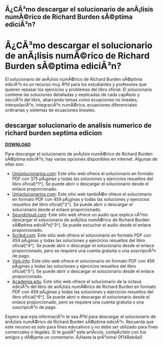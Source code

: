 ## Â¿CÃ³mo descargar el solucionario de anÃ¡lisis numÃ©rico de Richard Burden sÃ©ptima ediciÃ³n?

  
# Â¿CÃ³mo descargar el solucionario de anÃ¡lisis numÃ©rico de Richard Burden sÃ©ptima ediciÃ³n?
 
El solucionario de anÃ¡lisis numÃ©rico de Richard Burden sÃ©ptima ediciÃ³n es un recurso muy Ãºtil para los estudiantes y profesores que quieren repasar los ejercicios y problemas del libro oficial. El solucionario contiene las soluciones detalladas y explicadas de cada capÃ­tulo y secciÃ³n del libro, abarcando temas como ecuaciones no lineales, interpolaciÃ³n, integraciÃ³n numÃ©rica, ecuaciones diferenciales ordinarias y sistemas de ecuaciones lineales.
 
## descargar solucionario de analisis numerico de richard burden septima edicion


[**DOWNLOAD**](https://www.google.com/url?q=https%3A%2F%2Fssurll.com%2F2tKs4t&sa=D&sntz=1&usg=AOvVaw06ZUvWzc5ZFCvdm21d0cVk)

 
Para descargar el solucionario de anÃ¡lisis numÃ©rico de Richard Burden sÃ©ptima ediciÃ³n, hay varias opciones disponibles en internet. Algunas de ellas son:
 
- [Unisolucionarios.com](https://unisolucionarios.com/analisis-numerico-burden-7-edicion-pdf-solucionario/): Este sitio web ofrece el solucionario en formato PDF con 375 pÃ¡ginas y todas las soluciones y ejercicios resueltos del libro oficial[^1^]. Se puede abrir o descargar el solucionario desde el enlace proporcionado.
- [Unisolucionarios.com](https://unisolucionarios.com/solucionario-burden-analisis-numerico-septima-edicion/): Este sitio web tambiÃ©n ofrece el solucionario en formato PDF con 459 pÃ¡ginas y todas las soluciones y ejercicios resueltos del libro oficial[^2^]. Se puede abrir o descargar el solucionario desde el enlace proporcionado.
- [Soundcloud.com](https://soundcloud.com/oyeboyedidao/descargar-solucionario-de-analisis-numerico-de-richard-burden-septima-edicion): Este sitio web ofrece un audio que explica cÃ³mo descargar el solucionario de anÃ¡lisis numÃ©rico de Richard Burden sÃ©ptima ediciÃ³n[^3^]. Se puede escuchar el audio desde el enlace proporcionado.
- [Scribd.com](https://es.scribd.com/document/408169459/descargar-gratis-solucionario-analisis-numerico-richard-burden-septima-edicion-pdf): Este sitio web ofrece el solucionario en formato PDF con 459 pÃ¡ginas y todas las soluciones y ejercicios resueltos del libro oficial[^4^]. Se puede abrir o descargar el solucionario desde el enlace proporcionado, pero se requiere una cuenta gratuita o una suscripciÃ³n de pago.
- [Vsip.info](https://vsip.info/descargar-gratis-solucionario-analisis-numerico-richard-burden-septima-edicion-pdf-pdf-free.html): Este sitio web ofrece el solucionario en formato PDF con 459 pÃ¡ginas y todas las soluciones y ejercicios resueltos del libro oficial[^5^]. Se puede abrir o descargar el solucionario desde el enlace proporcionado.
- [Academia.edu](https://www.academia.edu/24504717/SOLU_Analisis_Numerico_8va_Edicion_Richard_Burden_Douglas_Faires_www_solucionarios_net): Este sitio web ofrece el solucionario de la octava ediciÃ³n del libro de anÃ¡lisis numÃ©rico de Richard Burden en formato PDF con 459 pÃ¡ginas y todas las soluciones y ejercicios resueltos del libro oficial[^6^]. Se puede abrir o descargar el solucionario desde el enlace proporcionado, pero se requiere una cuenta gratuita o una suscripciÃ³n de pago.

Espero que esta informaciÃ³n te sea Ãºtil para descargar el solucionario de anÃ¡lisis numÃ©rico de Richard Burden sÃ©ptima ediciÃ³n. Recuerda que este recurso es solo para fines educativos y no debe ser utilizado para fines comerciales o ilegales. Si te gustÃ³ este artÃ­culo, compÃ¡rtelo con tus amigos y dÃ©jame un comentario. Â¡Hasta la prÃ³xima!
 0f148eb4a0
